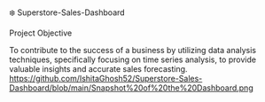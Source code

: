 ❄️ Superstore-Sales-Dashboard

Project Objective

To contribute to the success of a business by utilizing data analysis techniques, specifically focusing on time series analysis, to provide valuable insights and accurate sales forecasting.
https://github.com/IshitaGhosh52/Superstore-Sales-Dashboard/blob/main/Snapshot%20of%20the%20Dashboard.png
